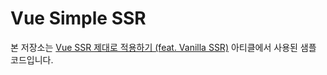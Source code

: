 # Vue Simple SSR

본 저장소는 [Vue SSR 제대로 적용하기 (feat. Vanilla SSR)](https://zuminternet.github.io/vue-ssr/) 아티클에서 사용된 샘플 코드입니다.
